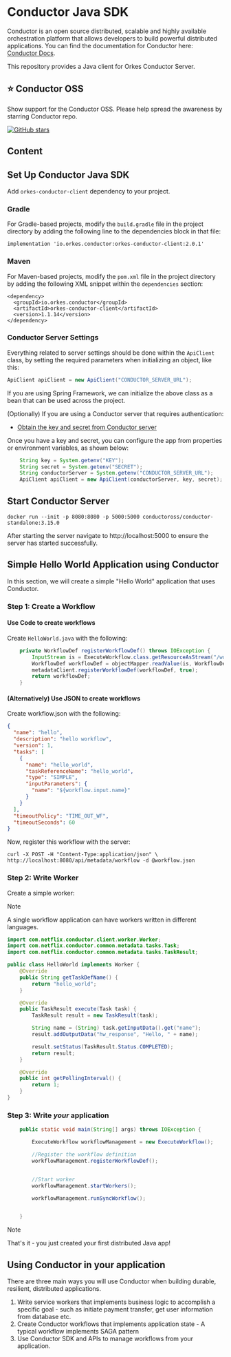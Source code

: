 # Conductor Java SDK

Conductor is an open source distributed, scalable and highly available orchestration platform that allows developers to build powerful distributed applications. You can find the documentation for Conductor here: [Conductor Docs](https://orkes.io/content).

This repository provides a Java client for Orkes Conductor Server. 

## ⭐ Conductor OSS
Show support for the Conductor OSS.  Please help spread the awareness by starring Conductor repo.

[![GitHub stars](https://img.shields.io/github/stars/conductor-oss/conductor.svg?style=social&label=Star&maxAge=)](https://GitHub.com/conductor-oss/conductor/)

## Content

<!-- START doctoc generated TOC please keep comment here to allow auto update -->
<!-- DON'T EDIT THIS SECTION, INSTEAD RE-RUN doctoc TO UPDATE -->
<!-- END doctoc generated TOC please keep comment here to allow auto update -->

## Set Up Conductor Java SDK

Add `orkes-conductor-client` dependency to your project.

### Gradle

For Gradle-based projects, modify the `build.gradle` file in the project directory by adding the following line to the dependencies block in that file:

```
implementation 'io.orkes.conductor:orkes-conductor-client:2.0.1'
```

### Maven

For Maven-based projects, modify the `pom.xml` file in the project directory by adding the following XML snippet within the `dependencies` section:

```
<dependency>
  <groupId>io.orkes.conductor</groupId>
  <artifactId>orkes-conductor-client</artifactId>
  <version>1.1.14</version>
</dependency>
```

### Conductor Server Settings

Everything related to server settings should be done within the `ApiClient` class, by setting the required parameters when initializing an object, like this:

```java
ApiClient apiClient = new ApiClient("CONDUCTOR_SERVER_URL");
```

If you are using Spring Framework, we can initialize the above class as a bean that can be used across the project.


(Optionally) If you are using a Conductor server that requires authentication:

- [Obtain the key and secret from Conductor server](https://orkes.io/content/docs/getting-started/concepts/access-control) 

Once you have a key and secret, you can configure the app from properties or environment variables, as shown below:

```java
    String key = System.getenv("KEY");
    String secret = System.getenv("SECRET");
    String conductorServer = System.getenv("CONDUCTOR_SERVER_URL");
    ApiClient apiClient = new ApiClient(conductorServer, key, secret);
```

## Start Conductor Server

```
docker run --init -p 8080:8080 -p 5000:5000 conductoross/conductor-standalone:3.15.0
```

After starting the server navigate to http://localhost:5000 to ensure the server has started successfully.

## Simple Hello World Application using Conductor

In this section, we will create a simple "Hello World" application that uses Conductor.

### Step 1: Create a Workflow

#### Use Code to create workflows

Create `HelloWorld.java` with the following:

```java
    private WorkflowDef registerWorkflowDef() throws IOException {
        InputStream is = ExecuteWorkflow.class.getResourceAsStream("/workflow.json");
        WorkflowDef workflowDef = objectMapper.readValue(is, WorkflowDef.class);
        metadataClient.registerWorkflowDef(workflowDef, true);
        return workflowDef;
    }
```
#### (Alternatively) Use JSON to create workflows

Create workflow.json with the following:

```json
{
  "name": "hello",
  "description": "hello workflow",
  "version": 1,
  "tasks": [
    {
      "name": "hello_world",
      "taskReferenceName": "hello_world",
      "type": "SIMPLE",
      "inputParameters": {
        "name": "${workflow.input.name}"
      }
    }
  ],
  "timeoutPolicy": "TIME_OUT_WF",
  "timeoutSeconds": 60
}
```

Now, register this workflow with the server:

```shell
curl -X POST -H "Content-Type:application/json" \
http://localhost:8080/api/metadata/workflow -d @workflow.json
```

### Step 2: Write Worker

Create a simple worker:

> [!note]
> A single workflow application can have workers written in different languages.

```java
import com.netflix.conductor.client.worker.Worker;
import com.netflix.conductor.common.metadata.tasks.Task;
import com.netflix.conductor.common.metadata.tasks.TaskResult;

public class HelloWorld implements Worker {
    @Override
    public String getTaskDefName() {
        return "hello_world";
    }

    @Override
    public TaskResult execute(Task task) {
        TaskResult result = new TaskResult(task);

        String name = (String) task.getInputData().get("name");
        result.addOutputData("hw_response", "Hello, " + name);

        result.setStatus(TaskResult.Status.COMPLETED);
        return result;
    }

    @Override
    public int getPollingInterval() {
        return 1;
    }
}
```

### Step 3: Write *your* application

```java
    public static void main(String[] args) throws IOException {

        ExecuteWorkflow workflowManagement = new ExecuteWorkflow();

        //Register the workflow definition
        workflowManagement.registerWorkflowDef();


        //Start worker
        workflowManagement.startWorkers();

        workflowManagement.runSyncWorkflow();


    }
```

> [!NOTE]
> That's it - you just created your first distributed Java app!
> 

## Using Conductor in your application
There are three main ways you will use Conductor when building durable, resilient, distributed applications.
1. Write service workers that implements business logic to accomplish a specific goal - such as initiate payment transfer, get user information from database etc. 
2. Create Conductor workflows that implements application state - A typical workflow implements SAGA pattern
3. Use Conductor SDK and APIs to manage workflows from your application.
